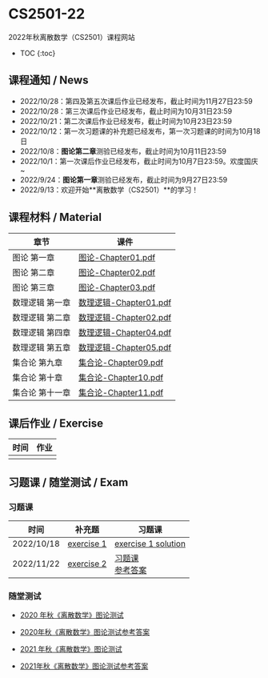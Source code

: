 
<head>
    <script src="https://cdn.mathjax.org/mathjax/latest/MathJax.js?config=TeX-AMS-MML_HTMLorMML" type="text/javascript"></script>
    <script type="text/x-mathjax-config">
        MathJax.Hub.Config({
            tex2jax: {
            skipTags: ['script', 'noscript', 'style', 'textarea', 'pre'],
            inlineMath: [['$','$']]
            }
        });
    </script>
</head>


# CS2501-22

2022年秋离散数学（CS2501）课程网站

* TOC
{:toc}
## 课程通知 / News
- 2022/10/28：第四及第五次课后作业已经发布，截止时间为11月27日23:59
- 2022/10/28：第三次课后作业已经发布，截止时间为10月31日23:59
- 2022/10/21：第二次课后作业已经发布，截止时间为10月23日23:59
- 2022/10/12：第一次习题课的补充题已经发布，第一次习题课的时间为10月18日
- 2022/10/8：**图论第二章**测验已经发布，截止时间为10月11日23:59
- 2022/10/1：第一次课后作业已经发布，截止时间为10月7日23:59。欢度国庆~  
- 2022/9/24：**图论第一章**测验已经发布，截止时间为9月27日23:59
- 2022/9/13：欢迎开始**离散数学（CS2501）**的学习！

## 课程材料 / Material

| 章节            | 课件                                                      |
| --------------- | --------------------------------------------------------- |
| 图论 第一章     | [图论-Chapter01.pdf](./slides/图论-Chapter01.pdf)         |
| 图论 第二章     | [图论-Chapter02.pdf](./slides/图论-Chapter02.pdf)         |
| 图论 第三章     | [图论-Chapter03.pdf](./slides/图论-Chapter03.pdf)         |
| 数理逻辑 第一章 | [数理逻辑-Chapter01.pdf](./slides/数理逻辑-Chapter01.pdf) |
| 数理逻辑 第二章 | [数理逻辑-Chapter02.pdf](./slides/数理逻辑-Chapter02.pdf) |
| 数理逻辑 第四章 | [数理逻辑-Chapter04.pdf](./slides/数理逻辑-Chapter04.pdf) |
| 数理逻辑 第五章 | [数理逻辑-Chapter05.pdf](./slides/数理逻辑-Chapter05.pdf) |
| 集合论 第九章 | [集合论-Chapter09.pdf](./slides/集合论-Chapter09.pdf) |
| 集合论 第十章 | [集合论-Chapter10.pdf](./slides/集合论-Chapter10.pdf) |
| 集合论 第十一章 | [集合论-Chapter11.pdf](./slides/集合论-Chapter11.pdf) |

## 课后作业 / Exercise

| 时间   | 作业 |
| ------ | ---- |
| |      |

## 习题课 / 随堂测试 / Exam

### 习题课

| 时间      | 补充题                                                    | 习题课 |
| --------- | --------------------------------------------------------- | ------ |
| 2022/10/18 | [exercise 1](./exercises/exercise-1.pdf) | [exercise 1 solution](./exercises/exercise-1-solution.pdf) |
| 2022/11/22 | [exercise 2](./exercises/exercise-2.pdf) | [习题课](./exercises/exercise-2-solution.pdf)<br/>[参考答案](./exercises/exercise-2-answer.pdf) |

### 随堂测试

- [2020 年秋《离散数学》图论测试](exams/2020年秋《离散数学》图论测试.pdf)

- [2020年秋《离散数学》图论测试参考答案](exams/2020年秋《离散数学》图论测试参考答案.pdf)

- [2021 年秋《离散数学》图论测试](exams/2021年秋《离散数学》图论测试.pdf)

- [2021年秋《离散数学》图论测试参考答案](exams/2021年秋《离散数学》图论测试参考答案.pdf)


